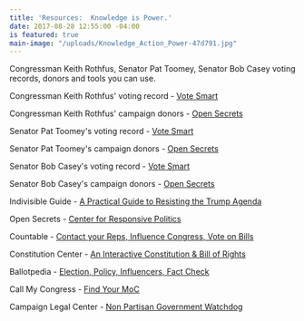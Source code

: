 ```yaml
---
title: 'Resources:  Knowledge is Power.'
date: 2017-08-28 12:55:00 -04:00
is featured: true
main-image: "/uploads/Knowledge_Action_Power-47d791.jpg"
---
```


Congressman Keith Rothfus, Senator Pat Toomey, Senator Bob Casey voting records, donors and tools you can use.

Congressman Keith Rothfus' voting record - [Vote Smart](https://votesmart.org/candidate/key-votes/119466/keith-rothfus#.WaRLViiGNPa)

Congressman Keith Rothfus' campaign donors - [Open Secrets](http://www.opensecrets.org/members-of-congress/summary?cid=N00031253&cycle=2018&type=C)

Senator Pat Toomey's voting record - [Vote Smart](https://votesmart.org/candidate/key-votes/24096/pat-toomey#.WaRMQCiGNPY)

Senator Pat Toomey's campaign donors - [Open Secrets](http://www.opensecrets.org/members-of-congress/summary?cid=N00001489&cycle=2018)

Senator Bob Casey's voting record - [Vote Smart](https://votesmart.org/candidate/key-votes/2541/bob-casey-jr#.WaXWKsiGNYg)

Senator Bob Casey's campaign donors - [Open Secrets](https://www.opensecrets.org/members-of-congress/summary?cid=N00027503&cycle=2014)

Indivisible Guide - [A Practical Guide to Resisting the Trump Agenda](https://www.indivisibleguide.com/)

Open Secrets - [Center for Responsive Politics](https://www.opensecrets.org/)

Countable - [Contact your Reps, Influence Congress, Vote on Bills](https://www.google.com/url?sa=t&rct=j&q=&esrc=s&source=web&cd=2&cad=rja&uact=8&ved=0ahUKEwiSg5704_rVAhWBlxoKHfB9CIIQFgg7MAE&url=https%3A%2F%2Fwww.countable.us%2F&usg=AFQjCNEd_Ftweaqj-lMX3r1MFfDcqDLSfg)

Constitution Center - [An Interactive Constitution & Bill of Rights](https://constitutioncenter.org/interactive-constitution)

Ballotpedia - [Election, Policy, Influencers, Fact Check](https://www.ballotpedia.org/Main_Page)

Call My Congress - [Find Your MoC](https://www.callmycongress.com/)

Campaign Legal Center - [Non Partisan Government Watchdog](http://www.campaignlegalcenter.org/)